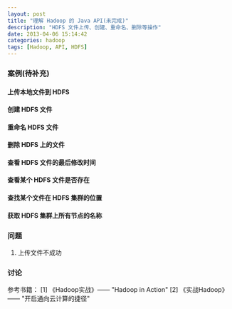 ```yaml
---
layout: post
title: "理解 Hadoop 的 Java API(未完成)"
description: "HDFS 文件上传、创建、重命名、删除等操作"
date: 2013-04-06 15:14:42
categories: hadoop
tags: [Hadoop, API, HDFS]
---
```


### 案例(待补充)
#### 上传本地文件到 HDFS

#### 创建 HDFS 文件

#### 重命名 HDFS 文件
 
#### 删除 HDFS 上的文件

#### 查看 HDFS 文件的最后修改时间

#### 查看某个 HDFS 文件是否存在

#### 查找某个文件在 HDFS 集群的位置

#### 获取 HDFS 集群上所有节点的名称

### 问题
1. 上传文件不成功

### 讨论

参考书籍：
[1] 《Hadoop实战》—— "Hadoop in Action"
[2] 《实战Hadoop》—— "开启通向云计算的捷径"
